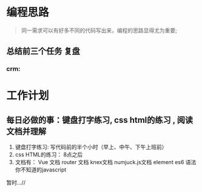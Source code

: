 # 编程思路
> 同一需求可以有好多不同的代码写出来，编程的思路显得尤为重要;

## 总结前三个任务 复盘 

### crm:

# 工作计划
## 每日必做的事：键盘打字练习, css html的练习 , 阅读文档并理解 

1. 键盘打字练习: 写代码前的半个小时（早上、中午、下午上班前）
2. css HTML的练习： 8点之后
3. 文档有： Vue 文档 router 文档 knex文档 numjuck.js文档 element  es6 语法  你不知道的javascript

暂时...//






